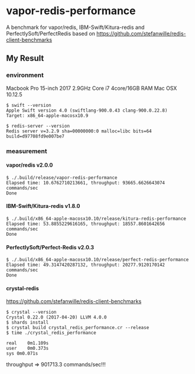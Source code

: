 # vapor-redis-performance

A benchmark for vapor/redis, IBM-Swift/Kitura-redis and PerfectlySoft/PerfectRedis based on https://github.com/stefanwille/redis-client-benchmarks

## My Result

### environment

Macbook Pro 15-inch 2017
2.9GHz Core i7 4core/16GB RAM
Mac OSX 10.12.5

```
$ swift --version
Apple Swift version 4.0 (swiftlang-900.0.43 clang-900.0.22.8)
Target: x86_64-apple-macosx10.9
```

```
$ redis-server --version
Redis server v=3.2.9 sha=00000000:0 malloc=libc bits=64 build=d97708fd9e007be7
```

### measurement

#### vapor/redis v2.0.0

```
$ ./.build/release/vapor-redis-performance
Elapsed time: 10.6762710213661, throughput: 93665.6626643074 commands/sec
Done
```

#### IBM-Swift/Kitura-redis v1.8.0

```
$ ./.build/x86_64-apple-macosx10.10/release/kitura-redis-performance
Elapsed time: 53.8855229616165, throughput: 18557.8601642656 commands/sec
Done
```

#### PerfectlySoft/Perfect-Redis v2.0.3

```
$ ./.build/x86_64-apple-macosx10.10/release/perfect-redis-performance
Elapsed time: 49.3147420287132, throughput: 20277.9120170142 commands/sec
Done
```

#### crystal-redis

https://github.com/stefanwille/redis-client-benchmarks

```
$ crystal --version
Crystal 0.22.0 (2017-04-20) LLVM 4.0.0
$ shards install
$ crystal build crystal_redis_performance.cr --release
$ time ./crystal_redis_performance

real	0m1.109s
user	0m0.373s
sys	0m0.071s
```

throughput => 901713.3 commands/sec!!!
